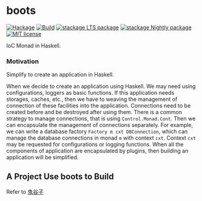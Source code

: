 # boots

[![Hackage](https://img.shields.io/hackage/v/boots.svg?logo=haskell)](https://hackage.haskell.org/package/boots)
[![Build](https://img.shields.io/travis/leptonyu/boots.svg?logo=travis)](https://travis-ci.org/leptonyu/boots)
[![stackage LTS package](http://stackage.org/package/boots/badge/lts)](http://stackage.org/lts/package/boots)
[![stackage Nightly package](http://stackage.org/package/boots/badge/nightly)](http://stackage.org/nightly/package/boots)
[![MIT license](https://img.shields.io/badge/license-MIT-blue.svg)](https://github.com/leptonyu/boots/blob/master/LICENSE)

IoC Monad in Haskell.

### Motivation

Simplify to create an application in Haskell.

When we decide to create an application using Haskell. We may need using configurations, loggers as basic functions. If this application needs storages, caches, etc., then we have to weaving the management of connection of these facilities into the application. Connections need to be created before and be destroyed after using them. There is a common strategy to manage connections, that is using `Control.Monad.Cont`. Then we can encapsulate the management of connections separately. For example, we can write a database factory `Factory m cxt DBConnection`, which can manage the database connections in monad `m` with context `cxt`. Context `cxt` may be requested for configurations or logging functions. When all the components of application are encapsulated by plugins, then building an application will be simplified.

## A Project Use boots to Build

Refer to [鬼谷子](https://github.com/leptonyu/guiguzi)
